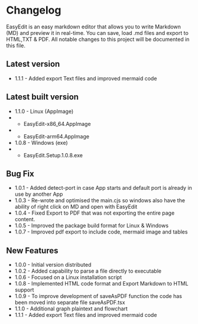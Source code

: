 # Changelog

EasyEdit is an easy markdown editor that allows you to write Markdown (MD) and preview it in real-time. You can save, load .md files and export to HTML,TXT & PDF. All notable changes to this project will be documented in this file.

## Latest version
- 1.1.1 - Added export Text files and improved mermaid code

## Latest built version
- 1.1.0 - Linux (AppImage)
- - EasyEdit-x86_64.AppImage
- - EasyEdit-arm64.AppImage
- 1.0.8 - Windows (exe)
- - EasyEdit.Setup.1.0.8.exe

## Bug Fix
- 1.0.1 - Added detect-port in case App starts and default port is already in use by another App
- 1.0.3 - Re-wrote and optimised the main.cjs so windows also have the ability of right click on MD and open with EasyEdit
- 1.0.4 - Fixed Export to PDF that was not exporting the entire page content.
- 1.0.5 - Improved the package build format for Linux & Windows
- 1.0.7 - Improved pdf export to include code, mermaid image and tables

## New Features
- 1.0.0 - Initial version distributed
- 1.0.2 - Added capability to parse a file directly to executable
- 1.0.6 - Focused on a Linux installation script
- 1.0.8 - Implemented HTML code format and Export Markdown to HTML support
- 1.0.9 - To improve development of saveAsPDF function the code has been moved into separate file saveAsPDF.tsx
- 1.1.0 - Additional graph plaintext and flowchart
- 1.1.1 - Added export Text files and improved mermaid code
